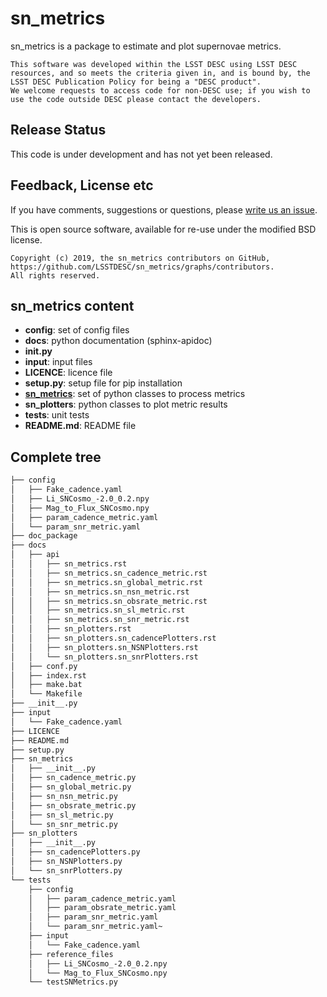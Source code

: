 # sn_metrics

sn_metrics is a package to estimate and plot supernovae metrics.


```
This software was developed within the LSST DESC using LSST DESC resources, and so meets the criteria given in, and is bound by, the LSST DESC Publication Policy for being a "DESC product". 
We welcome requests to access code for non-DESC use; if you wish to use the code outside DESC please contact the developers.

```
## Release Status

This code is under development and has not yet been released.

## Feedback, License etc

If you have comments, suggestions or questions, please [write us an issue](https://github.com/LSSTDESC/sn_metrics/issues).

This is open source software, available for re-use under the modified BSD license.

```
Copyright (c) 2019, the sn_metrics contributors on GitHub, https://github.com/LSSTDESC/sn_metrics/graphs/contributors.
All rights reserved.
```

## sn_metrics content ##

* **config**: set of config files
 * **docs**: python documentation (sphinx-apidoc)
 * **__init__.py**
 * **input**: input files
 * **LICENCE**: licence file
 * **setup.py**: setup file for pip installation
 * [**sn_metrics**](doc_package/sn_metrics.md): set of python classes to process metrics
 * **sn_plotters**: python classes to plot metric results
 * **tests**: unit tests
 * **README.md**: README file

## Complete tree ##

```bash
├── config
│   ├── Fake_cadence.yaml
│   ├── Li_SNCosmo_-2.0_0.2.npy
│   ├── Mag_to_Flux_SNCosmo.npy
│   ├── param_cadence_metric.yaml
│   └── param_snr_metric.yaml
├── doc_package
├── docs
│   ├── api
│   │   ├── sn_metrics.rst
│   │   ├── sn_metrics.sn_cadence_metric.rst
│   │   ├── sn_metrics.sn_global_metric.rst
│   │   ├── sn_metrics.sn_nsn_metric.rst
│   │   ├── sn_metrics.sn_obsrate_metric.rst
│   │   ├── sn_metrics.sn_sl_metric.rst
│   │   ├── sn_metrics.sn_snr_metric.rst
│   │   ├── sn_plotters.rst
│   │   ├── sn_plotters.sn_cadencePlotters.rst
│   │   ├── sn_plotters.sn_NSNPlotters.rst
│   │   └── sn_plotters.sn_snrPlotters.rst
│   ├── conf.py
│   ├── index.rst
│   ├── make.bat
│   └── Makefile
├── __init__.py
├── input
│   └── Fake_cadence.yaml
├── LICENCE
├── README.md
├── setup.py
├── sn_metrics
│   ├── __init__.py
│   ├── sn_cadence_metric.py
│   ├── sn_global_metric.py
│   ├── sn_nsn_metric.py
│   ├── sn_obsrate_metric.py
│   ├── sn_sl_metric.py
│   └── sn_snr_metric.py
├── sn_plotters
│   ├── __init__.py
│   ├── sn_cadencePlotters.py
│   ├── sn_NSNPlotters.py
│   └── sn_snrPlotters.py
└── tests
    ├── config
    │   ├── param_cadence_metric.yaml
    │   ├── param_obsrate_metric.yaml
    │   ├── param_snr_metric.yaml
    │   └── param_snr_metric.yaml~
    ├── input
    │   └── Fake_cadence.yaml
    ├── reference_files
    │   ├── Li_SNCosmo_-2.0_0.2.npy
    │   └── Mag_to_Flux_SNCosmo.npy
    └── testSNMetrics.py
```